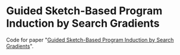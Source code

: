 # Guided Sketch-Based Program Induction by Search Gradients
Code for paper "[Guided Sketch-Based Program Induction by Search Gradients](https://openreview.net/forum?id=4fbFKO4a2W)".
